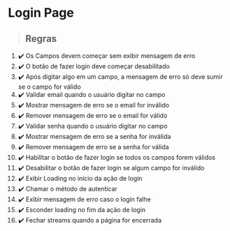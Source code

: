 # Login Page

> ## Regras
1.  ✔️ Os Campos devem começar sem exibir mensagem de erro
2.  ✔️ O botão de fazer login deve começar desabilitado
3.  ✔️ Após digitar algo em um campo, a mensagem de erro só deve sumir se o campo for válido
4.  ✔️ Validar email quando o usuário digitar no campo
5.  ✔️ Mostrar mensagem de erro se o email for inválido
6.  ✔️ Remover mensagem de erro se o email for válido
7.  ✔️ Validar senha quando o usuário digitar no campo
8.  ✔️ Mostrar mensagem de erro se a senha for inválida
9.  ✔️ Remover mensagem de erro se a senha for válida
10. ✔️ Habilitar o botão de fazer login se todos os campos forem válidos
11. ✔️ Desabilitar o botão de fazer login se algum campo for inválido
12. ✔️ Exibir Loading no início da ação de login
13. ✔️ Chamar o método de autenticar
14. ✔️ Exibir mensagem de erro caso o login falhe
15. ✔️ Esconder loading no fim da ação de login
16. ✔️ Fechar streams quando a página for encerrada